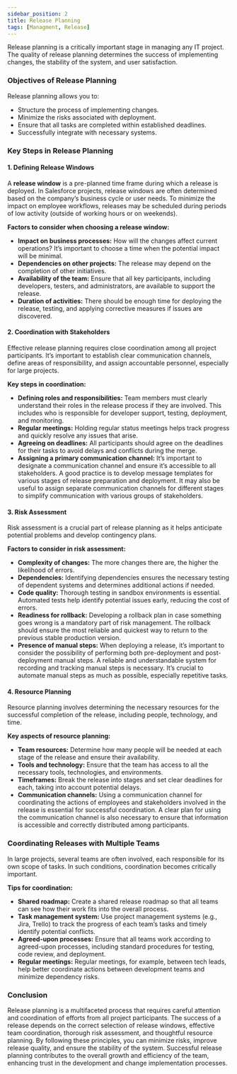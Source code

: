 ```yaml
---
sidebar_position: 2
title: Release Planning
tags: [Managment, Release]
---
```


Release planning is a critically important stage in managing any IT project. The quality of release planning determines the success of implementing changes, the stability of the system, and user satisfaction.

### Objectives of Release Planning

Release planning allows you to:
- Structure the process of implementing changes.
- Minimize the risks associated with deployment.
- Ensure that all tasks are completed within established deadlines.
- Successfully integrate with necessary systems.

### Key Steps in Release Planning

#### 1. Defining Release Windows

A **release window** is a pre-planned time frame during which a release is deployed. In Salesforce projects, release windows are often determined based on the company’s business cycle or user needs. To minimize the impact on employee workflows, releases may be scheduled during periods of low activity (outside of working hours or on weekends).

**Factors to consider when choosing a release window:**
- **Impact on business processes:** How will the changes affect current operations? It’s important to choose a time when the potential impact will be minimal.
- **Dependencies on other projects:** The release may depend on the completion of other initiatives.
- **Availability of the team:** Ensure that all key participants, including developers, testers, and administrators, are available to support the release.
- **Duration of activities:** There should be enough time for deploying the release, testing, and applying corrective measures if issues are discovered.

#### 2. Coordination with Stakeholders

Effective release planning requires close coordination among all project participants. It’s important to establish clear communication channels, define areas of responsibility, and assign accountable personnel, especially for large projects.

**Key steps in coordination:**
- **Defining roles and responsibilities:** Team members must clearly understand their roles in the release process if they are involved. This includes who is responsible for developer support, testing, deployment, and monitoring.
- **Regular meetings:** Holding regular status meetings helps track progress and quickly resolve any issues that arise.
- **Agreeing on deadlines:** All participants should agree on the deadlines for their tasks to avoid delays and conflicts during the merge.
- **Assigning a primary communication channel:** It’s important to designate a communication channel and ensure it’s accessible to all stakeholders. A good practice is to develop message templates for various stages of release preparation and deployment. It may also be useful to assign separate communication channels for different stages to simplify communication with various groups of stakeholders.

#### 3. Risk Assessment

Risk assessment is a crucial part of release planning as it helps anticipate potential problems and develop contingency plans.

**Factors to consider in risk assessment:**
- **Complexity of changes:** The more changes there are, the higher the likelihood of errors.
- **Dependencies:** Identifying dependencies ensures the necessary testing of dependent systems and determines additional actions if needed.
- **Code quality:** Thorough testing in sandbox environments is essential. Automated tests help identify potential issues early, reducing the cost of errors.
- **Readiness for rollback:** Developing a rollback plan in case something goes wrong is a mandatory part of risk management. The rollback should ensure the most reliable and quickest way to return to the previous stable production version.
- **Presence of manual steps:** When deploying a release, it’s important to consider the possibility of performing both pre-deployment and post-deployment manual steps. A reliable and understandable system for recording and tracking manual steps is necessary. It’s crucial to automate manual steps as much as possible, especially repetitive tasks.

#### 4. Resource Planning

Resource planning involves determining the necessary resources for the successful completion of the release, including people, technology, and time.

**Key aspects of resource planning:**
- **Team resources:** Determine how many people will be needed at each stage of the release and ensure their availability.
- **Tools and technology:** Ensure that the team has access to all the necessary tools, technologies, and environments.
- **Timeframes:** Break the release into stages and set clear deadlines for each, taking into account potential delays.
- **Communication channels:** Using a communication channel for coordinating the actions of employees and stakeholders involved in the release is essential for successful coordination. A clear plan for using the communication channel is also necessary to ensure that information is accessible and correctly distributed among participants.

### Coordinating Releases with Multiple Teams

In large projects, several teams are often involved, each responsible for its own scope of tasks. In such conditions, coordination becomes critically important.

**Tips for coordination:**
- **Shared roadmap:** Create a shared release roadmap so that all teams can see how their work fits into the overall process.
- **Task management system:** Use project management systems (e.g., Jira, Trello) to track the progress of each team’s tasks and timely identify potential conflicts.
- **Agreed-upon processes:** Ensure that all teams work according to agreed-upon processes, including standard procedures for testing, code review, and deployment.
- **Regular meetings:** Regular meetings, for example, between tech leads, help better coordinate actions between development teams and minimize dependency risks.

### Conclusion

Release planning is a multifaceted process that requires careful attention and coordination of efforts from all project participants. The success of a release depends on the correct selection of release windows, effective team coordination, thorough risk assessment, and thoughtful resource planning. By following these principles, you can minimize risks, improve release quality, and ensure the stability of the system. Successful release planning contributes to the overall growth and efficiency of the team, enhancing trust in the development and change implementation processes.